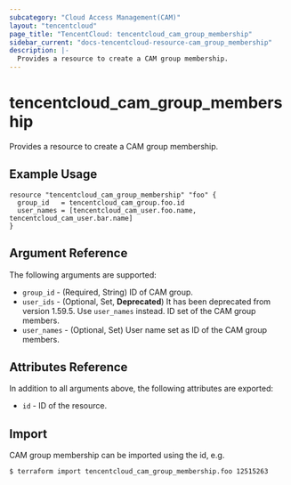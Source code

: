 ```yaml
---
subcategory: "Cloud Access Management(CAM)"
layout: "tencentcloud"
page_title: "TencentCloud: tencentcloud_cam_group_membership"
sidebar_current: "docs-tencentcloud-resource-cam_group_membership"
description: |-
  Provides a resource to create a CAM group membership.
---
```


# tencentcloud_cam_group_membership

Provides a resource to create a CAM group membership.

## Example Usage

```hcl
resource "tencentcloud_cam_group_membership" "foo" {
  group_id   = tencentcloud_cam_group.foo.id
  user_names = [tencentcloud_cam_user.foo.name, tencentcloud_cam_user.bar.name]
}
```

## Argument Reference

The following arguments are supported:

* `group_id` - (Required, String) ID of CAM group.
* `user_ids` - (Optional, Set, **Deprecated**) It has been deprecated from version 1.59.5. Use `user_names` instead. ID set of the CAM group members.
* `user_names` - (Optional, Set) User name set as ID of the CAM group members.

## Attributes Reference

In addition to all arguments above, the following attributes are exported:

* `id` - ID of the resource.



## Import

CAM group membership can be imported using the id, e.g.

```
$ terraform import tencentcloud_cam_group_membership.foo 12515263
```

